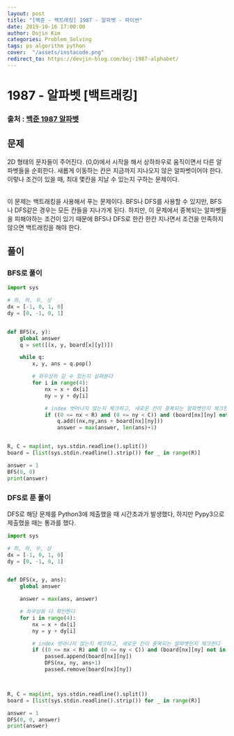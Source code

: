 ```yaml
---
layout: post
title: "[백준 - 백트래킹] 1987 - 알파벳 - 파이썬"
date: 2019-10-16 17:00:00
author: Dojin Kim
categories: Problem_Solving
tags: ps algorithm python
cover:  "/assets/instacode.png"
redirect_to: https://devjin-blog.com/boj-1987-alphabet/
---
```


# 1987 - 알파벳 [백트래킹]

### 출처 : <a href="https://www.acmicpc.net/problem/1987"> 백준 1987 알파벳</a>

## 문제
2D 형태의 문자들이 주어진다. (0,0)에서 시작을 해서 상하좌우로 움직이면서 다른 알파벳들을 순회한다. 새롭게 이동하는 칸은 지금까지 지나오지 않은 알파벳이어야 한다. 이렇나 조건이 있을 때, 최대 몇칸을 지날 수 있는지 구하는 문제이다. 

<br/> 
이 문제는 백트래킹을 사용해서 푸는 문제이다. BFS나 DFS를 사용할 수 있지만, BFS나 DFS같은 경우는 모든 칸들을 지나가게 된다. 하지만, 이 문제에서 중복되는 알파벳들을 피해야하는 조건이 있기 때문에 BFS나 DFS로 한칸 한칸 지나면서 조건을 만족하지 않으면 백트래킹을 해야 한다.

## 풀이

### BFS로 풀이
```python
import sys

# 좌, 하, 우, 상
dx = [-1, 0, 1, 0]
dy = [0, -1, 0, 1]


def BFS(x, y):
    global answer
    q = set([(x, y, board[x][y])])

    while q:
        x, y, ans = q.pop()

        # 좌우상하 갈 수 있는지 살펴본다
        for i in range(4):
            nx = x + dx[i]
            ny = y + dy[i]

            # index 벗어나지 않는지 체크하고, 새로운 칸이 중복되는 알파벳인지 체크한다
            if ((0 <= nx < R) and (0 <= ny < C)) and (board[nx][ny] not in ans):
                q.add((nx,ny,ans + board[nx][ny]))
                answer = max(answer, len(ans)+1)


R, C = map(int, sys.stdin.readline().split())
board = [list(sys.stdin.readline().strip()) for _ in range(R)]

answer = 1
BFS(0, 0)
print(answer)
```

### DFS로 푼 풀이
DFS로 해당 문제를 Python3에 제출했을 때 시간초과가 발생했다, 하지만 Pypy3으로 제출했을 때는 통과를 했다.
```python
import sys

# 좌, 하, 우, 상
dx = [-1, 0, 1, 0]
dy = [0, -1, 0, 1]


def DFS(x, y, ans):
    global answer

    answer = max(ans, answer)

    # 좌우상화 다 확인한다
    for i in range(4):
        nx = x + dx[i]
        ny = y + dy[i]

        # index 벗어나지 않는지 체크하고, 새로운 칸이 중복되는 알파벳인지 체크한다
        if ((0 <= nx < R) and (0 <= ny < C)) and (board[nx][ny] not in passed):
            passed.append(board[nx][ny])
            DFS(nx, ny, ans+1)
            passed.remove(board[nx][ny])



R, C = map(int, sys.stdin.readline().split())
board = [list(sys.stdin.readline().strip()) for _ in range(R)]

answer = 1
DFS(0, 0, answer)
print(answer)
```



